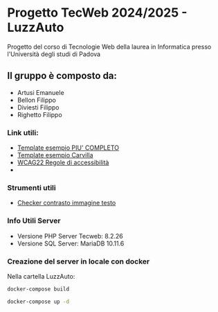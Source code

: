 # Progetto TecWeb 2024/2025 - LuzzAuto
Progetto del corso di Tecnologie Web della laurea in Informatica presso l'Università degli studi di Padova
## Il gruppo è composto da:
- Artusi Emanuele
- Bellon Filippo
- Diviesti Filippo
- Righetto Filippo
### Link utili:
- [Template esempio PIU' COMPLETO](https://themes.getbootstrap.com/preview/?theme_id=1719)
- [Template esempio Carvilla](https://demo.themesine.com/carvilla/)
- [WCAG22 Regole di accessibilità](https://www.w3.org/WAI/WCAG22/quickref/)
- 
### Strumenti utili
- [Checker contrasto immagine testo](https://imagecontrastchecker.com/)

### Info Utili Server
- Versione PHP Server Tecweb: 8.2.26
- Versione SQL Server: MariaDB 10.11.6

### Creazione del server in locale con docker
Nella cartella LuzzAuto:
```cmd
docker-compose build
```
```cmd
docker-compose up -d
```